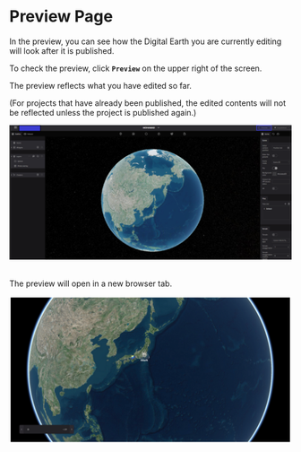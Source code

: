 # Preview Page

In the preview, you can see how the Digital Earth you are currently editing will look after it is published.

To check the preview, click **`Preview`** on the upper right of the screen.

The preview reflects what you have edited so far.

(For projects that have already been published, the edited contents will not be reflected unless the project is published again.)

![6 85.png](Preview%20Page%2002523931122c4cf0aa1d061ab8dd26c6/6_85.png)
<br>
<br>

The preview will open in a new browser tab.

![sef.png](Preview%20Page%2002523931122c4cf0aa1d061ab8dd26c6/sef.png)
    
